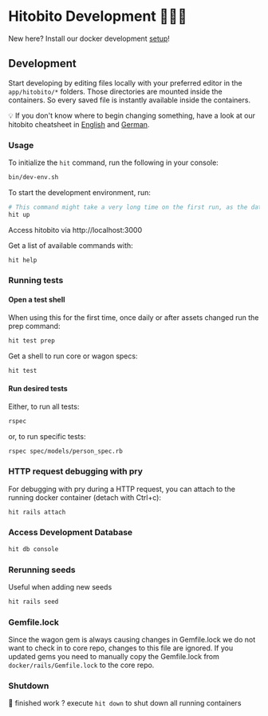 # Hitobito Development 👩🏽‍💻

New here? Install our docker development [setup](doc/setup.md)!

## Development

Start developing by editing files locally with your preferred editor in the `app/hitobito/*` folders.
Those directories are mounted inside the containers. So every saved file is instantly available inside the containers.

:bulb: If you don't know where to begin changing something, have a look at our hitobito cheatsheet in [English](./doc/hitobito-cheatsheet-en.pdf) and [German](./doc/hitobito-cheatsheet.pdf).

### Usage

To initialize the `hit` command, run the following in your console:

```bash
bin/dev-env.sh
```

To start the development environment, run:

```bash
# This command might take a very long time on the first run, as the database needs to be seeded…
hit up
```

Access hitobito via http://localhost:3000

Get a list of available commands with:

```bash
hit help
```

### Running tests

#### Open a test shell

When using this for the first time, once daily or after assets changed run the prep command:

```bash
hit test prep
```

Get a shell to run core or wagon specs:

```bash
hit test
```

#### Run desired tests

Either, to run all tests:

```bash
rspec
```

or, to run specific tests:

```bash
rspec spec/models/person_spec.rb
```

### HTTP request debugging with pry

For debugging with pry during a HTTP request, you can attach to the running docker container (detach with Ctrl+c):

```bash
hit rails attach
```

### Access Development Database

```bash
hit db console
```

### Rerunning seeds

Useful when adding new seeds

```bash
hit rails seed
```

### Gemfile.lock

Since the wagon gem is always causing changes in Gemfile.lock we do not want to check in to core repo, changes to this file are ignored. If you updated gems you need to manually copy the Gemfile.lock from `docker/rails/Gemfile.lock` to the core repo.

### Shutdown

🍺 finished work ? execute `hit down` to shut down all running containers
